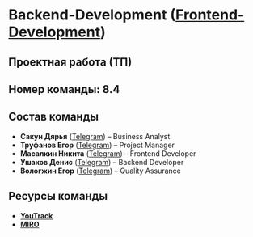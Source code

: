 # Backend-Development ([Frontend-Development](https://github.com/nmasalkin/Frontend-Development))

## Проектная работа (ТП)

## Номер команды: 8.4

## Состав команды
- **Сакун Дярья** ([Telegram](https://t.me/daryasakun)) – Business Analyst
- **Труфанов Егор** ([Telegram](https://t.me/u0nkis)) – Project Manager
- **Масалкин Никита** ([Telegram](https://t.me/el_nikitinho)) – Frontend Developer
- **Ушаков Денис** ([Telegram](https://t.me/deUshakov)) – Backend Developer
- **Вологжин Егор** ([Telegram](https://t.me/eguarchik)) – Quality Assurance

## Ресурсы команды
- [**YouTrack**](https://tp-project.youtrack.cloud/dashboard?id=213-2)
- [**MIRO**](https://miro.com/app/board/uXjVIaDbFEI=/)
